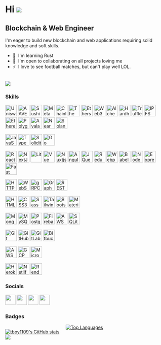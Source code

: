 # Hi ![](https://user-images.githubusercontent.com/18350557/176309783-0785949b-9127-417c-8b55-ab5a4333674e.gif)

## Blockchain & Web Engineer

I'm eager to build new blockchain and web applications requiring solid knowledge and soft skills.

- 🧠  I'm learning Rust
- 🤝  I'm open to collaborating on all projects loving me
- ⚡  I love to see football matches, but can't play well LOL.
<br/>
<a href="https://www.github.com/tboy1109" target="_blank" rel="noreferrer"><img
                  src="https://img.shields.io/github/followers/tboy1109?logo=github&style=for-the-badge&color=0891b2&labelColor=1c1917" /></a>

### Skills

<p align="left">
<a href="https://uniswap.org/" target="_blank" rel="noreferrer"><img src="https://raw.githubusercontent.com/danielcranney/readme-generator/main/public/icons/skills/uniswap-colored.svg" width="36" height="36" alt="Uniswap" /></a>
<a href="https://aave.com/" target="_blank" rel="noreferrer"><img src="https://raw.githubusercontent.com/danielcranney/readme-generator/main/public/icons/skills/aave-colored.svg" width="36" height="36" alt="AAVE" /></a>
<a href="https://www.sushi.com/" target="_blank" rel="noreferrer"><img src="https://raw.githubusercontent.com/danielcranney/readme-generator/main/public/icons/skills/sushiswap-colored.svg" width="36" height="36" alt="Sushiswap" /></a>
<a href="https://metamask.io/" target="_blank" rel="noreferrer"><img src="https://raw.githubusercontent.com/danielcranney/readme-generator/main/public/icons/skills/metamask-colored.svg" width="36" height="36" alt="MetaMask" /></a>
<a href="https://chain.link/" target="_blank" rel="noreferrer"><img src="https://raw.githubusercontent.com/danielcranney/readme-generator/main/public/icons/skills/chainlink-colored.svg" width="36" height="36" alt="Chainlink" /></a>
<a href="https://thegraph.com/en/" target="_blank" rel="noreferrer"><img src="https://raw.githubusercontent.com/danielcranney/readme-generator/main/public/icons/skills/the-graph-colored.svg" width="36" height="36" alt="The Graph" /></a>
<a href="https://ethers.io" target="_blank" rel="noreferrer"><img src="https://raw.githubusercontent.com/danielcranney/readme-generator/main/public/icons/skills/ethers-colored.svg" width="36" height="36" alt="Ethers" /></a>
<a href="https://web3js.readthedocs.io/en/v1.7.1/#" target="_blank" rel="noreferrer"><img src="https://raw.githubusercontent.com/danielcranney/readme-generator/main/public/icons/skills/web3js-colored.svg" width="36" height="36" alt="Web3Js" /></a>
<a href="https://docs.alchemy.com/alchemy/documentation/alchemy-web3" target="_blank" rel="noreferrer"><img src="https://raw.githubusercontent.com/danielcranney/readme-generator/main/public/icons/skills/alchemy-colored.svg" width="36" height="36" alt="Alchemy" /></a>
<a href="https://hardhat.org/" target="_blank" rel="noreferrer"><img src="https://raw.githubusercontent.com/danielcranney/readme-generator/main/public/icons/skills/hardhat-colored.svg" width="36" height="36" alt="Hardhat" /></a>
<a href="https://trufflesuite.com" target="_blank" rel="noreferrer"><img src="https://raw.githubusercontent.com/danielcranney/readme-generator/main/public/icons/skills/truffle-colored.svg" width="36" height="36" alt="Truffle" /></a>
<a href="https://ipfs.io/" target="_blank" rel="noreferrer"><img src="https://raw.githubusercontent.com/danielcranney/readme-generator/main/public/icons/skills/ipfs-colored.svg" width="36" height="36" alt="IPFS" /></a>
<a href="https://ethereum.org/en/" target="_blank" rel="noreferrer"><img src="https://raw.githubusercontent.com/danielcranney/readme-generator/main/public/icons/skills/ethereum-colored.svg" width="36" height="36" alt="Ethereum" /></a>
<a href="https://polygon.technology/" target="_blank" rel="noreferrer"><img src="https://raw.githubusercontent.com/danielcranney/readme-generator/main/public/icons/skills/polygon-colored.svg" width="36" height="36" alt="Polygon" /></a>
<a href="https://www.avax.network/" target="_blank" rel="noreferrer"><img src="https://raw.githubusercontent.com/danielcranney/readme-generator/main/public/icons/skills/avalanche-colored.svg" width="36" height="36" alt="Avalanche" /></a>
<a href="https://near.academy/" target="_blank" rel="noreferrer"><img src="https://raw.githubusercontent.com/danielcranney/readme-generator/main/public/icons/skills/near-colored.svg" width="36" height="36" alt="Near" /></a>
<a href="https://solana.com/" target="_blank" rel="noreferrer"><img src="https://raw.githubusercontent.com/danielcranney/readme-generator/main/public/icons/skills/solana-colored.svg" width="36" height="36" alt="Solana" /></a>

<a href="https://developer.mozilla.org/en-US/docs/Web/JavaScript" target="_blank" rel="noreferrer"><img src="https://raw.githubusercontent.com/danielcranney/readme-generator/main/public/icons/skills/javascript-colored.svg" width="36" height="36" alt="JavaScript" /></a>
<a href="https://www.typescriptlang.org/" target="_blank" rel="noreferrer"><img src="https://raw.githubusercontent.com/danielcranney/readme-generator/main/public/icons/skills/typescript-colored.svg" width="36" height="36" alt="TypeScript" /></a>
<a href="https://soliditylang.org/" target="_blank" rel="noreferrer"><img src="https://docs.soliditylang.org/en/v0.8.24/_static/img/logo.svg" width="36" height="36" alt="Solidity" /></a>
<a href="https://go.dev/doc/" target="_blank" rel="noreferrer"><img src="https://raw.githubusercontent.com/danielcranney/readme-generator/main/public/icons/skills/go-colored.svg" width="36" height="36" alt="Go" /></a>

<a href="https://reactjs.org/" target="_blank" rel="noreferrer"><img src="https://raw.githubusercontent.com/danielcranney/readme-generator/main/public/icons/skills/react-colored.svg" width="36" height="36" alt="React" /></a>
<a href="https://nextjs.org/docs" target="_blank" rel="noreferrer"><img src="https://raw.githubusercontent.com/danielcranney/readme-generator/main/public/icons/skills/nextjs-colored.svg" width="36" height="36" alt="NextJs" /></a>
<a href="https://lit.dev/" target="_blank" rel="noreferrer"><img src="https://lit.dev/images/flame-favicon.svg" width="36" height="36" alt="Lit" /></a>
<a href="https://vuejs.org/" target="_blank" rel="noreferrer"><img src="https://raw.githubusercontent.com/danielcranney/readme-generator/main/public/icons/skills/vuejs-colored.svg" width="36" height="36" alt="Vue" /></a>
<a href="https://nuxtjs.org/" target="_blank" rel="noreferrer"><img src="https://raw.githubusercontent.com/danielcranney/readme-generator/main/public/icons/skills/nuxtjs-colored.svg" width="36" height="36" alt="Nuxtjs" /></a>
<a href="https://angular.io/" target="_blank" rel="noreferrer"><img src="https://raw.githubusercontent.com/danielcranney/readme-generator/main/public/icons/skills/angularjs-colored.svg" width="36" height="36" alt="Angular" /></a>
<a href="https://jquery.com/" target="_blank" rel="noreferrer"><img src="https://raw.githubusercontent.com/danielcranney/readme-generator/main/public/icons/skills/jquery-colored.svg" width="36" height="36" alt="JQuery" /></a>
<a href="https://redux.js.org/" target="_blank" rel="noreferrer"><img src="https://raw.githubusercontent.com/danielcranney/readme-generator/main/public/icons/skills/redux-colored.svg" width="36" height="36" alt="Redux" /></a>
<a href="https://webpack.js.org/" target="_blank" rel="noreferrer"><img src="https://raw.githubusercontent.com/danielcranney/readme-generator/main/public/icons/skills/webpack-colored.svg" width="36" height="36" alt="Webpack" /></a>
<a href="https://babeljs.io/" target="_blank" rel="noreferrer"><img src="https://raw.githubusercontent.com/danielcranney/readme-generator/main/public/icons/skills/babel-colored.svg" width="36" height="36" alt="Babel" /></a>
<a href="https://nodejs.org/en/" target="_blank" rel="noreferrer"><img src="https://raw.githubusercontent.com/danielcranney/readme-generator/main/public/icons/skills/nodejs-colored.svg" width="36" height="36" alt="NodeJS" /></a>
<a href="https://expressjs.com/" target="_blank" rel="noreferrer"><img src="https://raw.githubusercontent.com/danielcranney/readme-generator/main/public/icons/skills/express-colored.svg" width="36" height="36" alt="Express" /></a>
<a href="https://fastapi.tiangolo.com/" target="_blank" rel="noreferrer"><img src="https://raw.githubusercontent.com/danielcranney/readme-generator/main/public/icons/skills/fastapi-colored.svg" width="36" height="36" alt="Fast API" /></a>

<a href="https://developer.mozilla.org/en-US/docs/Web/HTTP/Overview" target="_blank" rel="noreferrer"><img src="https://user-images.githubusercontent.com/25181517/192107854-765620d7-f909-4953-a6da-36e1ef69eea6.png" width="36" height="36" alt="HTTP" /></a>
<a href="https://developer.mozilla.org/en-US/docs/Web/API/WebSockets_API" target="_blank" rel="noreferrer"><img src="https://user-images.githubusercontent.com/25181517/187070862-03888f18-2e63-4332-95fb-3ba4f2708e59.png" width="36" height="36" alt="WebSocket" /></a>
<a href="https://grpc.io/" target="_blank" rel="noreferrer"><img src="https://user-images.githubusercontent.com/25181517/192107855-e669c777-9172-49c5-b7e0-404e29df0fee.png" width="36" height="36" alt="gRPC" /></a>
<a href="https://graphql.org/" target="_blank" rel="noreferrer"><img src="https://user-images.githubusercontent.com/25181517/192107856-aa92c8b1-b615-47c3-9141-ed0d29a90239.png" width="36" height="36" alt="GraphQL" /></a>
<a href="https://aws.amazon.com/what-is/restful-api/" target="_blank" rel="noreferrer"><img src="https://user-images.githubusercontent.com/25181517/192107858-fe19f043-c502-4009-8c47-476fc89718ad.png" width="36" height="36" alt="REST API" /></a>

<a href="https://developer.mozilla.org/en-US/docs/Glossary/HTML5" target="_blank" rel="noreferrer"><img src="https://raw.githubusercontent.com/danielcranney/readme-generator/main/public/icons/skills/html5-colored.svg" width="36" height="36" alt="HTML5" /></a>
<a href="https://www.w3.org/TR/CSS/#css" target="_blank" rel="noreferrer"><img src="https://raw.githubusercontent.com/danielcranney/readme-generator/main/public/icons/skills/css3-colored.svg" width="36" height="36" alt="CSS3" /></a>
<a href="https://sass-lang.com/" target="_blank" rel="noreferrer"><img src="https://raw.githubusercontent.com/danielcranney/readme-generator/main/public/icons/skills/sass-colored.svg" width="36" height="36" alt="Sass" /></a>
<a href="https://tailwindcss.com/" target="_blank" rel="noreferrer"><img src="https://raw.githubusercontent.com/danielcranney/readme-generator/main/public/icons/skills/tailwindcss-colored.svg" width="36" height="36" alt="TailwindCSS" /></a>
<a href="https://getbootstrap.com/" target="_blank" rel="noreferrer"><img src="https://raw.githubusercontent.com/danielcranney/readme-generator/main/public/icons/skills/bootstrap-colored.svg" width="36" height="36" alt="Bootstrap" /></a>
<a href="https://mui.com/" target="_blank" rel="noreferrer"><img src="https://raw.githubusercontent.com/danielcranney/readme-generator/main/public/icons/skills/materialui-colored.svg" width="36" height="36" alt="Material UI" /></a>

<a href="https://www.mongodb.com/" target="_blank" rel="noreferrer"><img src="https://raw.githubusercontent.com/danielcranney/readme-generator/main/public/icons/skills/mongodb-colored.svg" width="36" height="36" alt="MongoDB" /></a>
<a href="https://www.mysql.com/" target="_blank" rel="noreferrer"><img src="https://raw.githubusercontent.com/danielcranney/readme-generator/main/public/icons/skills/mysql-colored.svg" width="36" height="36" alt="MySQL" /></a>
<a href="https://www.postgresql.org/" target="_blank" rel="noreferrer"><img src="https://raw.githubusercontent.com/danielcranney/readme-generator/main/public/icons/skills/postgresql-colored.svg" width="36" height="36" alt="PostgreSQL" /></a>
<a href="https://firebase.google.com/" target="_blank" rel="noreferrer"><img src="https://raw.githubusercontent.com/danielcranney/readme-generator/main/public/icons/skills/firebase-colored.svg" width="36" height="36" alt="Firebase" /></a>
<a href="https://aws.amazon.com/dynamodb/" target="_blank" rel="noreferrer"><img src="https://img.shields.io/badge/Amazon%20DynamoDB-4053D6?style=for-the-badge&logo=Amazon%20DynamoDB&logoColor=white" width="36" height="36" alt="AWS DynamoDB" /></a>
<a href="https://www.sqlite.org/" target="_blank" rel="noreferrer"><img src="https://github.com/marwin1991/profile-technology-icons/assets/136815194/82df4543-236b-4e45-9604-5434e3faab17" width="36" height="36" alt="SQLite" /></a>

<a href="https://git-scm.com/" target="_blank" rel="noreferrer"><img src="https://user-images.githubusercontent.com/25181517/192108372-f71d70ac-7ae6-4c0d-8395-51d8870c2ef0.png" width="36" height="36" alt="Git" /></a>
<a href="https://github.com/" target="_blank" rel="noreferrer"><img src="https://user-images.githubusercontent.com/25181517/192108374-8da61ba1-99ec-41d7-80b8-fb2f7c0a4948.png" width="36" height="36" alt="GitHub" /></a>
<a href="https://gitlab.com/" target="_blank" rel="noreferrer"><img src="https://user-images.githubusercontent.com/25181517/192108376-c675d39b-90f6-4073-bde6-5a9291644657.png" width="36" height="36" alt="GitLab" /></a>
<a href="https://bitbucket.org/" target="_blank" rel="noreferrer"><img src="https://user-images.githubusercontent.com/25181517/192108375-268c35e6-ab26-44b2-88bf-e3121a4e5083.png" width="36" height="36" alt="Bitbucket" /></a>

<a href="https://aws.amazon.com/" target="_blank" rel="noreferrer"><img src="https://user-images.githubusercontent.com/25181517/183896132-54262f2e-6d98-41e3-8888-e40ab5a17326.png" width="36" height="36" alt="AWS" /></a>
<a href="https://cloud.google.com/" target="_blank" rel="noreferrer"><img src="https://user-images.githubusercontent.com/25181517/183911547-990692bc-8411-4878-99a0-43506cdb69cf.png" width="36" height="36" alt="GCP" /></a>
<a href="https://azure.microsoft.com/en-us" target="_blank" rel="noreferrer"><img src="https://user-images.githubusercontent.com/25181517/183911544-95ad6ba7-09bf-4040-ac44-0adafedb9616.png" width="36" height="36" alt="Microsoft Azure" /></a>

<a href="https://www.heroku.com/" target="_blank" rel="noreferrer"><img src="https://raw.githubusercontent.com/danielcranney/readme-generator/main/public/icons/skills/heroku-colored.svg" width="36" height="36" alt="Heroku" /></a>
<a href="https://www.netlify.com/" target="_blank" rel="noreferrer"><img src="https://www.netlify.com/favicon.ico" width="36" height="36" alt="Netlify" /></a>
<a href="https://render.com/" target="_blank" rel="noreferrer"><img src="https://cdn.sanity.io/images/hvk0tap5/production/0ea63c1b6854bd803489557afb4ea54b85239418-128x128.png?fit=max&auto=format" width="36" height="36" alt="Render" /></a>

</p>

### Socials

<p align="left">
      <a href="https://discord.com/users/rising_star120" target="_blank" rel="noreferrer"><img src="https://raw.githubusercontent.com/danielcranney/readme-generator/main/public/icons/socials/discord.svg" width="32" height="32" /></a>
      <a href="https://www.github.com/tboy1109" target="_blank" rel="noreferrer"><img src="https://raw.githubusercontent.com/danielcranney/readme-generator/main/public/icons/socials/github.svg" width="32" height="32" /></a>
      <a href="https://t.me/topdev204" target="_blank" rel="noreferrer"><img src="https://web.telegram.org/a/favicon.svg" width="32" height="32" /></a>
      <a href="https://www.linkedin.com/in/logan-collins-0a4b31330" target="_blank" rel="noreferrer"><img src="https://static.licdn.com/aero-v1/sc/h/al2o9zrvru7aqj8e1x2rzsrca" width="32" height="32" /></a>
</p>

### Badges

<div style="display:flex;flex-direction:row;gap:20px;">
<p style="display:flex;flex-direction:column;">
<a href="http://www.github.com/tboy1109"><img src="https://github-readme-stats.vercel.app/api?username=tboy1109&show_icons=true&hide=&count_private=true&title_color=0891b2&text_color=ffffff&icon_color=0891b2&bg_color=1c1917&hide_border=true&show_icons=true" alt="tboy1109's GitHub stats" /></a>
<a href="http://www.github.com/tboy1109"><img
src="https://github-readme-streak-stats.herokuapp.com/?user=tboy1109&stroke=ffffff&background=1c1917&ring=0891b2&fire=0891b2&currStreakNum=ffffff&currStreakLabel=0891b2&sideNums=ffffff&sideLabels=ffffff&dates=ffffff&hide_border=true" /></a>
</p>
<a href="https://github.com/tboy1109"><img src="https://github-readme-stats.vercel.app/api/top-langs/?username=tboy1109&langs_count=10&title_color=0891b2&text_color=ffffff&icon_color=0891b2&bg_color=1c1917&hide_border=true&locale=en&custom_title=Top%20%Languages" alt="Top Languages" /></a>
</div>
<!-- 
<b>Top Repositories</b>
<div width="100%" align="center"></div><br /><br /><br /><br /><br /><br /><br /> -->

